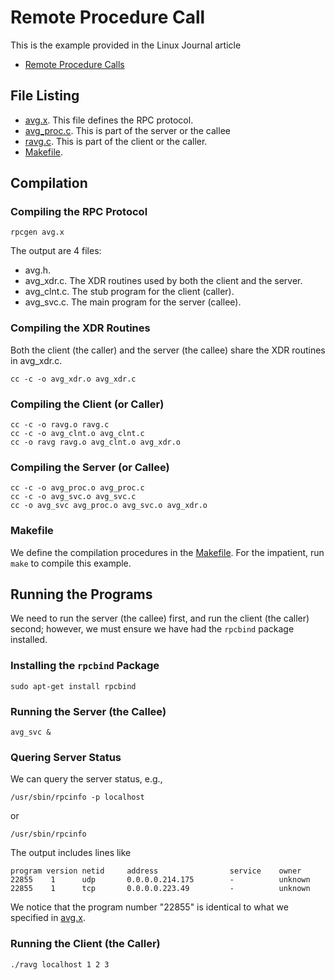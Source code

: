 # Remote Procedure Call

This is the example provided in the Linux Journal article
- [Remote Procedure Calls](https://www.linuxjournal.com/article/2204)


## File Listing

- [avg.x](avg.x). This file defines the RPC protocol. 
- [avg_proc.c](avg_proc.c). This is part of the server or the callee
- [ravg.c](ravg.c). This is part of the client or the caller.
- [Makefile](Makefile). 

## Compilation 

### Compiling the RPC Protocol
```
rpcgen avg.x
```

The output are 4 files:
- avg.h.
- avg_xdr.c.  The XDR routines used by both the client and the server.
- avg_clnt.c. The stub program for the client (caller).
- avg_svc.c.  The main program for the server (callee).

### Compiling the XDR Routines
Both the client (the caller) and the server (the callee) share the
XDR routines in avg_xdr.c. 
```
cc -c -o avg_xdr.o avg_xdr.c
```

### Compiling the Client (or Caller)
```
cc -c -o ravg.o ravg.c 
cc -c -o avg_clnt.o avg_clnt.c
cc -o ravg ravg.o avg_clnt.o avg_xdr.o
```

### Compiling the Server (or Callee)
```
cc -c -o avg_proc.o avg_proc.c
cc -c -o avg_svc.o avg_svc.c
cc -o avg_svc avg_proc.o avg_svc.o avg_xdr.o
```

### Makefile
We define the compilation procedures in the [Makefile](Makefile). For the impatient, run `make` to compile this example.

## Running the Programs
We need to run the server (the callee) first, and run the client (the caller)
second; however, we must ensure we have had the `rpcbind` package installed. 

### Installing the `rpcbind` Package
```
sudo apt-get install rpcbind
```

### Running the Server (the Callee)

```
avg_svc &
```

### Quering Server Status
We can query the server status, e.g., 
```
/usr/sbin/rpcinfo -p localhost
```
or
```
/usr/sbin/rpcinfo
```
The output includes lines like
```
program version netid     address                service    owner
22855    1      udp       0.0.0.0.214.175        -          unknown
22855    1      tcp       0.0.0.0.223.49         -          unknown
```
We notice that the program number "22855" is identical to what we specified
in [avg.x](avg.x).


### Running the Client (the Caller)
```
./ravg localhost 1 2 3
```

